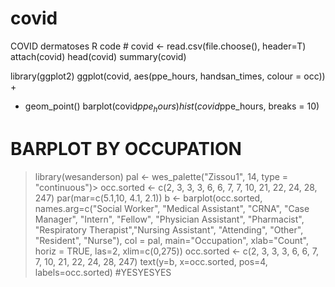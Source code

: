 # covid
COVID dermatoses R code #
covid <- read.csv(file.choose(), header=T)
attach(covid)
head(covid)
summary(covid)

library(ggplot2)
ggplot(covid, aes(ppe_hours, handsan_times, colour = occ)) +
+   geom_point()
barplot(covid$ppe_hours)
hist(covid$ppe_hours, breaks = 10)


# BARPLOT BY OCCUPATION 
> library(wesanderson)
> pal <- wes_palette("Zissou1", 14, type = "continuous")> occ.sorted <- c(2, 3, 3, 3, 6, 6, 7, 7, 10, 21, 22, 24, 28, 247)
> par(mar=c(5.1,10, 4.1, 2.1))
> b <- barplot(occ.sorted, names.arg=c("Social Worker", "Medical Assistant", "CRNA", "Case Manager", "Intern", "Fellow", "Physician Assistant", "Pharmacist", "Respiratory Therapist","Nursing Assistant", "Attending", "Other", "Resident", "Nurse"), col = pal, main="Occupation", xlab="Count", horiz = TRUE, las=2, xlim=c(0,275))
> occ.sorted <- c(2, 3, 3, 3, 6, 6, 7, 7, 10, 21, 22, 24, 28, 247)
> text(y=b, x=occ.sorted, pos=4, labels=occ.sorted) #YESYESYES
